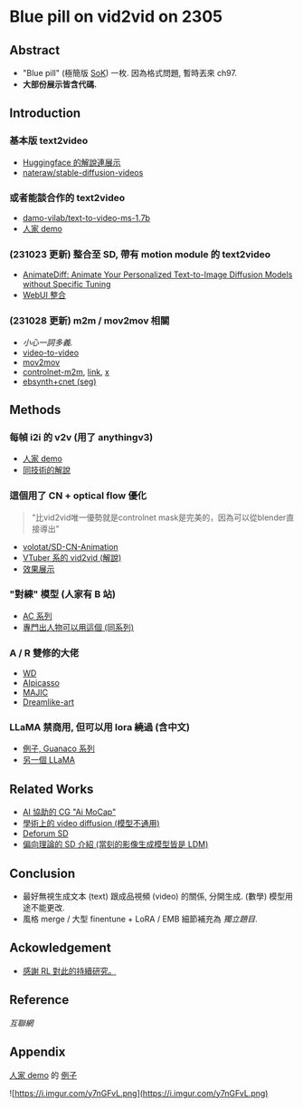 # Blue pill on vid2vid on 2305 #

## Abstract ##

- "Blue pill" (極簡版 [SoK](https://blog.csdn.net/u010970698/article/details/109106690)) 一枚. 因為格式問題, 暫時丟來 ch97.
- **大部份展示皆含代碼.**

## Introduction ##

### 基本版 text2video ###
- [Huggingface 的解說連展示](https://huggingface.co/blog/text-to-video)
- [nateraw/stable-diffusion-videos](https://github.com/nateraw/stable-diffusion-videos#readme)

### 或者能談合作的 text2video ###
- [damo-vilab/text-to-video-ms-1.7b](https://huggingface.co/damo-vilab/text-to-video-ms-1.7b)
- [人家 demo](https://huggingface.co/spaces/damo-vilab/modelscope-text-to-video-synthesis)

### (231023 更新) 整合至 SD, 帶有 motion module 的 text2video ###
- [AnimateDiff: Animate Your Personalized Text-to-Image Diffusion Models without Specific Tuning](https://arxiv.org/abs/2307.04725)
- [WebUI 整合](https://github.com/continue-revolution/sd-webui-animatediff)

### (231028 更新) m2m / mov2mov 相關 ###

- *小心一詞多義.*
- [video-to-video](https://stable-diffusion-art.com/video-to-video/)
- [mov2mov](https://github.com/Scholar01/sd-webui-mov2mov)
- [controlnet-m2m](https://github.com/lllyasviel/ControlNet/issues/184), [link](https://github.com/Mikubill/sd-webui-controlnet/discussions/546), [x](https://twitter.com/toyxyz3/status/1632731437941268481)
- [ebsynth+cnet (seg)](https://v.douyin.com/idG87j8J/)

## Methods ##

### 每幀 i2i 的 v2v (用了 anythingv3) ###
- [人家 demo](https://huggingface.co/spaces/doevent/video_to_video_diffusion)
- [同技術的解說](https://www.youtube.com/watch?v=sVmi2Yp43c0&ab_channel=MDMZ)

### 這個用了 CN + optical flow 優化 ###

> "比vid2vid唯一優勢就是controlnet mask是完美的，因為可以從blender直接導出"

- [volotat/SD-CN-Animation](https://github.com/volotat/SD-CN-Animation)
- [VTuber 系的 vid2vid (解說)](https://note.com/alone1m/n/n5579c1b170c7)
- [效果展示](https://twitter.com/kaizirod/status/1655420585714028551)

### "對練" 模型 (人家有 B 站) ###
- [AC 系列](https://huggingface.co/JosephusCheung/ACertainty)
- [專門出人物可以用這個 (同系列)](https://huggingface.co/JosephusCheung/ACertainThing)

### A / R 雙修的大佬 ###
- [WD](https://huggingface.co/waifu-diffusion/wd-1-5-beta2-extra)
- [AIpicasso](https://huggingface.co/aipicasso/cool-japan-diffusion-2-1-2)
- [MAJIC](https://civitai.com/models/41865/majicmix-fantasy)
- [Dreamlike-art](https://huggingface.co/dreamlike-art/dreamlike-photoreal-2.0)


### LLaMA 禁商用, 但可以用 lora 繞過 (含中文) ###
- [例子, Guanaco 系列](https://huggingface.co/KBlueLeaf/guanaco-7B-leh)
- [另一個 LLaMA](https://github.com/ymcui/Chinese-LLaMA-Alpaca)

## Related Works ##

- [AI 協助的 CG "Ai MoCap"](https://www.rokoko.com/)
- [學術上的 video diffusion (模型不通用)](https://github.com/lucidrains/video-diffusion-pytorch)
- [Deforum SD](https://github.com/deforum-art/deforum-stable-diffusion)
- [偏向理論的 SD 介紹 (當刻的影像生成模型皆是 LDM)](https://www.zhihu.com/question/575509366)

## Conclusion ##

- 最好無視生成文本 (text) 跟成品視頻 (video) 的關係, 分開生成. (數學) 模型用途不能更改.
- 風格 merge / 大型 finentune + LoRA / EMB 細節補充為 *獨立題目*.

## Ackowledgement ##

- [感謝 RL 對此的持續研究。](https://github.com/ReaLifecyborg/MaskAnimationDiffusion/blob/main/README.md) 

## Reference ##

*互聯網*

## Appendix ##

[人家 demo](https://huggingface.co/spaces/damo-vilab/modelscope-text-to-video-synthesis) 的 [例子](https://imgur.com/a/85UvVGN)

![https://i.imgur.com/y7nGFvL.png](https://i.imgur.com/y7nGFvL.png)
